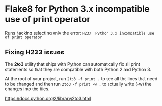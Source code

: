 # Flake8 for Python 3.x incompatible use of print operator

Runs [hacking](https://github.com/openstack-dev/hacking) selecting only the error: `H233  Python 3.x incompatible use of print operator`

## Fixing H233 issues

The __2to3__ utility that ships with Python can automatically fix all print statements so that they are compatible with both Python 2 and Python 3.

At the root of your project, run `2to3 -f print .` to see all the lines that need to be changed and then run `2to3 -f print -w .` to actually write (-w) the changes into the files.

https://docs.python.org/2/library/2to3.html
